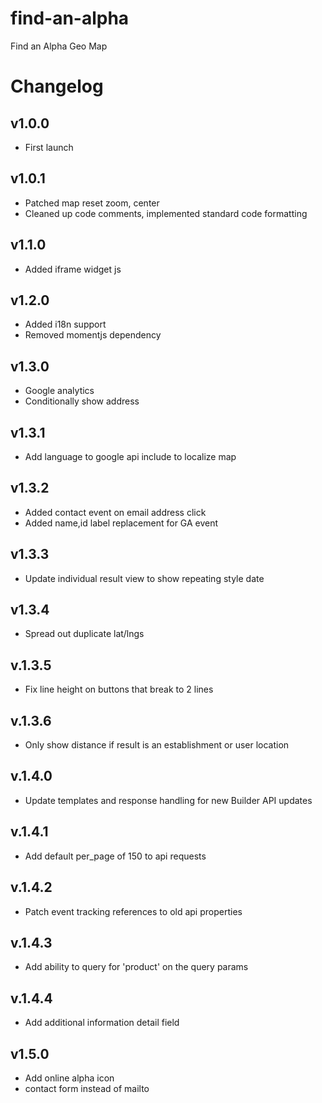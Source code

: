 # find-an-alpha
Find an Alpha Geo Map

# Changelog

## v1.0.0
* First launch

## v1.0.1
* Patched map reset zoom, center
* Cleaned up code comments, implemented standard code formatting

## v1.1.0
* Added iframe widget js

## v1.2.0
* Added i18n support
* Removed momentjs dependency

## v1.3.0
* Google analytics
* Conditionally show address

## v1.3.1
* Add language to google api include to localize map

## v1.3.2
* Added contact event on email address click
* Added name,id label replacement for GA event

## v1.3.3
* Update individual result view to show repeating style date

## v1.3.4
 * Spread out duplicate lat/lngs

## v.1.3.5
 * Fix line height on buttons that break to 2 lines

## v.1.3.6
 * Only show distance if result is an establishment or user location

## v.1.4.0
 * Update templates and response handling for new Builder API updates

## v.1.4.1
 * Add default per_page of 150 to api requests

## v.1.4.2
 * Patch event tracking references to old api properties
 
## v.1.4.3
 * Add ability to query for 'product' on the query params

## v.1.4.4
 * Add additional information detail field

## v1.5.0
 * Add online alpha icon
 * contact form instead of mailto